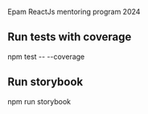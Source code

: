 Epam ReactJs mentoring program 2024

## Run tests with coverage
npm test -- --coverage

## Run storybook
npm run storybook
